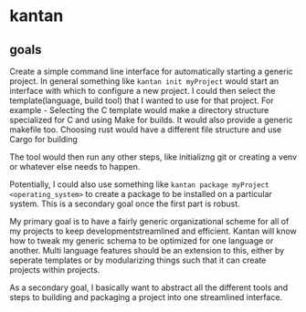 # kantan
## goals

Create a simple command line interface for automatically starting a generic project.
In general something like `kantan init myProject` would start an interface with which to configure a new project.
I could then select the template(language, build tool) that I wanted to use for that project. 
For example - Selecting the C template would make a directory structure specialized for C and using Make for builds. It would also provide a generic makefile too.
Choosing rust would have a different file structure and use Cargo for building

The tool would then run any other steps, like initializng git or creating a venv or whatever else needs to happen.

Potentially, I could also use something like `kantan package myProject <operating_system>` to create a package to be installed on a particular system. 
This is a secondary goal once the first part is robust. 

My primary goal is to have a fairly generic organizational scheme for all of my projects to keep developmentstreamlined and efficient. Kantan will know how to tweak my generic schema to be optimized for one language or another. Multi language features should be an extension to this, either by seperate templates or by modularizing things such that it can create projects within projects.

As a secondary goal, I basically want to abstract all the different tools and steps to building and packaging a project into one streamlined interface. 

